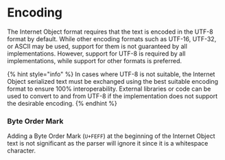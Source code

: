 # Encoding

The Internet Object format requires that the text is encoded in the UTF-8 format by default. While other encoding formats such as UTF-16, UTF-32, or ASCII may be used, support for them is not guaranteed by all implementations. However, support for UTF-8 is required by all implementations, while support for other formats is preferred.

{% hint style="info" %}
In cases where UTF-8 is not suitable, the Internet Object serialized text must be exchanged using the best suitable encoding format to ensure 100% interoperability. External libraries or code can be used to convert to and from UTF-8 if the implementation does not support the desirable encoding.
{% endhint %}

### Byte Order Mark

Adding a Byte Order Mark (`U+FEFF`) at the beginning of the Internet Object text is not significant as the parser will ignore it since it is a whitespace character.

###
